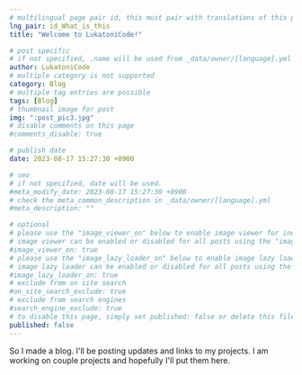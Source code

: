 ```yaml
---
# multilingual page pair id, this must pair with translations of this page. (This name must be unique)
lng_pair: id_What_is_this
title: "Welcome to LukatoniCode!"

# post specific
# if not specified, .name will be used from _data/owner/[language].yml
author: LukatoniCode
# multiple category is not supported
category: Blog
# multiple tag entries are possible
tags: [Blog]
# thumbnail image for post
img: ":post_pic3.jpg"
# disable comments on this page
#comments_disable: true

# publish date
date: 2023-08-17 15:27:30 +0900

# seo
# if not specified, date will be used.
#meta_modify_date: 2023-08-17 15:27:30 +0900
# check the meta_common_description in _data/owner/[language].yml
#meta_description: ""

# optional
# please use the "image_viewer_on" below to enable image viewer for individual pages or posts (_posts/ or [language]/_posts folders).
# image viewer can be enabled or disabled for all posts using the "image_viewer_posts: true" setting in _data/conf/main.yml.
#image_viewer_on: true
# please use the "image_lazy_loader_on" below to enable image lazy loader for individual pages or posts (_posts/ or [language]/_posts folders).
# image lazy loader can be enabled or disabled for all posts using the "image_lazy_loader_posts: true" setting in _data/conf/main.yml.
#image_lazy_loader_on: true
# exclude from on site search
#on_site_search_exclude: true
# exclude from search engines
#search_engine_exclude: true
# to disable this page, simply set published: false or delete this file
published: false
---
```

<!-- outline-start -->

So I made a blog. 
I'll be posting updates and links to my projects.
I am working on couple projects and hopefully I'll put them here.

